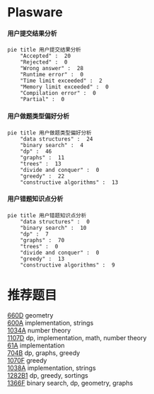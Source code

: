 # Plasware

<!-- tabs:start -->



#### **用户提交结果分析**

```mermaid
pie title 用户提交结果分析
    "Accepted" :  20
    "Rejected" :  0
    "Wrong answer" :  28
    "Runtime error" :  0
    "Time limit exceeded" :  2
    "Memory limit exceeded" :  0
    "Compilation error" :  0
    "Partial" :  0
```

#### **用户做题类型偏好分析**

```mermaid
pie title 用户做题类型偏好分析
    "data structures" :  24
    "binary search" :  4
    "dp" :  46
    "graphs" :  11
    "trees" :  13
    "divide and conquer" :  0
    "greedy" :  22
    "constructive algorithms" :  13
```
#### **用户错题知识点分析**

```mermaid
pie title 用户错题知识点分析
    "data structures" :  0
    "binary search" :  10
    "dp" :  7
    "graphs" :  70
    "trees" :  0
    "divide and conquer" :  0
    "greedy" :  13
    "constructive algorithms" :  9
```



<!-- tabs:end -->
# 推荐题目
[660D](https://codeforces.com/contest/660/problem/D)		geometry		  
[600A](https://codeforces.com/contest/600/problem/A)		implementation,
                        strings		  
[1034A](https://codeforces.com/contest/1034/problem/A)		number theory		  
[1107D](https://codeforces.com/contest/1107/problem/D)		dp,
                        implementation,
                        math,
                        number theory		  
[61A](https://codeforces.com/contest/61/problem/A)		implementation		  
[704B](https://codeforces.com/contest/704/problem/B)		dp,
                        graphs,
                        greedy		  
[1070F](https://codeforces.com/contest/1070/problem/F)		greedy		  
[1038A](https://codeforces.com/contest/1038/problem/A)		implementation,
                        strings		  
[1282B1](https://codeforces.com/contest/1282B/problem/1)		dp,
                        greedy,
                        sortings		  
[1366F](https://codeforces.com/contest/1366/problem/F)		binary search,
                        dp,
                        geometry,
                        graphs		  
